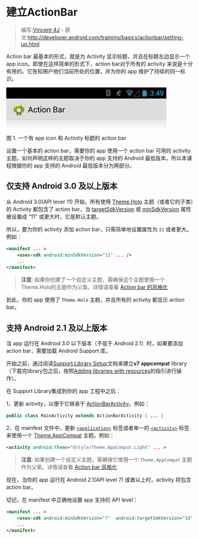 # 建立ActionBar

> 编写:[Vincent 4J](http://github.com/vincent4j) - 原文:<http://developer.android.com/training/basics/actionbar/setting-up.html>

Action bar 最基本的形式，就是为 Activity 显示标题，并且在标题左边显示一个 app icon。即使在这样简单的形式下，action bar对于所有的 activity 来说是十分有用的。它告知用户他们当前所处的位置，并为你的 app 维护了持续的同一标识。

![actionbar-basic](actionbar-basic.png)

图 1. 一个有 app icon 和 Activity 标题的 action bar

设置一个基本的 action bar，需要你的 app 使用一个 action bar 可用的 activity 主题。如何声明这样的主题取决于你的 app 支持的 Android 最低版本。所以本课程根据你的 app 支持的 Android 最低版本分为两部分。

## 仅支持 Android 3.0 及以上版本

从 Android 3.0(API lever 11) 开始，所有使用 [Theme.Holo](http://developer.android.com/reference/android/R.style.html#Theme_Holo) 主题（或者它的子类）的 Activity 都包含了 action bar，当 [targetSdkVersion](http://developer.android.com/guide/topics/manifest/uses-sdk-element.html#target) 或 [minSdkVersion](http://developer.android.com/guide/topics/manifest/uses-sdk-element.html#min) 属性被设置成 “11” 或更大时，它是默认主题。

所以，要为你的 activity 添加 action bar，只需简单地设置属性为 `11` 或者更大。例如：

```xml
<manifest ... >
    <uses-sdk android:minSdkVersion="11" ... />
    ...
</manifest>
```

> **注意**: 如果你创建了一个自定义主题，需确保这个主题使用一个 Theme.Holo的主题作为父类。详情请查看 [Action bar 的风格化](styling.html)

到此，你的 app 使用了 `Theme.Holo` 主题，并且所有的 activity 都显示 action bar。

## 支持 Android 2.1 及以上版本

当 app 运行在 Andriod 3.0 以下版本（不低于 Android 2.1）时，如果要添加 action bar，需要加载 Android Support 库。

开始之前，通过阅读[Support Library Setup](http://developer.android.com/tools/support-library/setup.html)文档来建立**v7 appcompat** library（下载完library包之后，按照[Adding libraries with resources](http://developer.android.com/tools/support-library/setup.html#libs-with-res)的指引进行操作）。

在 Support Library集成到你的 app 工程中之后：

1、更新 activity，以便于它继承于 [ActionBarActivity](http://developer.android.com/reference/android/support/v7/app/ActionBarActivity.html)。例如：

```java
public class MainActivity extends ActionBarActivity { ... }
```

2、在 mainfest 文件中，更新 [`<application>`](http://developer.android.com/guide/topics/manifest/application-element.html) 标签或者单一的 [`<activity>`](http://developer.android.com/guide/topics/manifest/application-element.html) 标签来使用一个 [Theme.AppCompat](http://developer.android.com/reference/android/support/v7/appcompat/R.style.html#Theme_AppCompat) 主题。例如：

```xml
<activity android:theme="@style/Theme.AppCompat.Light" ... >
```

> **注意**: 如果创建一个自定义主题，需确保它使用一个 `Theme.AppCompat` 主题作为父辈。详情请查看 [Action bar 风格化](styling.html)

现在，当你的 app 运行在 Android 2.1(API level 7) 或者以上时，activity 将包含 action bar。

切记，在 manifest 中正确地设置 app 支持的 API level：

```xml
<manifest ... >
    <uses-sdk android:minSdkVersion="7"  android:targetSdkVersion="18" />
    ...
</manifest>
```

